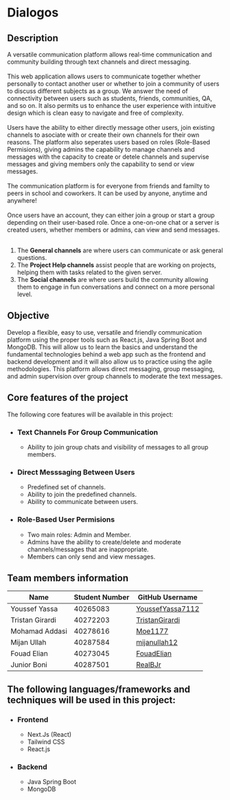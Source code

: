 <!-- README.md -->

# Dialogos

## Description

<div style="display: flex; flex-direction: column;">
<div>A versatile communication platform allows real-time communication and community building through text channels and direct messaging.<br></div>
<br>
<div>This web application allows users to communicate together whether personally to contact another user or whether to join a community of users to discuss different subjects as a group. We answer the need of connectivity between users such as students, friends, communities, QA, and so on. It also permits us to enhance the user experience with intuitive design which is clean easy to navigate and free of complexity.<br></div>
<br>
<div>Users have the ability to either directly message other users, join existing channels to asociate with or create their own channels for their own reasons. The platform also seperates users based on roles (Role-Based Permisions), giving admins the capability to manage channels and messages with the capacity to create or detele channels and supervise messages and giving members only the capability to send or view messages.</div>
<br>
<div>The communication platform is for everyone from friends and familty to peers in school and coworkers. It can be used by anyone, anytime and anywhere!</div>
<br>
<div>Once users have an account, they can either join a group or start a group depending on their user-based role. Once a one-on-one chat or a server is created users, whether members or admins, can view and send messages.<div> 
<br>
<ol><li>The <b>General channels</b> are where users can communicate or ask general questions.</li><li>The <b>Project Help channels</b> assist people that are working on projects, helping them with tasks related to the given server.</li><li>The <b>Social channels</b> are where users build the community allowing them to engage in fun conversations and connect on a more personal level.</li></ol>
</div>
<!-- Description -->

## Objective

<!-- Objectif is for the class or the app?-->

Develop a flexible, easy to use, versatile and friendly communication platform using the proper tools such as React.js, Java Spring
Boot and MongoDB. This will allow us to learn the basics and understand the fundamental technologies behind a web app such as the frontend and backend development and it will also allow us to practice using the agile methodologies. This platform allows direct messaging, group messaging, and admin supervision over group channels to moderate the text messages.

## Core features of the project

The following core features will be available in this project:

- ### Text Channels For Group Communication
  - Ability to join group chats and visibility of messages to all group members.
- ### Direct Messsaging Between Users
  - Predefined set of channels.
  - Ability to join the predefined channels.
  - Ability to communicate between users.
- ### Role-Based User Permisions
  - Two main roles: Admin and Member.
  - Admins have the ability to create/delete and moderate channels/messages that are inappropriate.
  - Members can only send and view messages.

## Team members information

| Name            | Student Number | GitHub Username                                         |
| --------------- | -------------- | ------------------------------------------------------- |
| Youssef Yassa   | 40265083       | [YoussefYassa7112](https://github.com/YoussefYassa7112) |
| Tristan Girardi | 40272203       | [TristanGirardi](https://github.com/TristanGirardi)     |
| Mohamad Addasi  | 40278616       | [Moe1177](https://github.com/Moe1177)                   |
| Mijan Ullah     | 40287584       | [mijanullah12](https://github.com/mijanullah12)         |
| Fouad Elian     | 40273045      | [FouadElian](https://github.com/FouadElian)             |
| Junior Boni     | 40287501       | [RealBJr](https://github.com/RealBJr)                   |

## The following languages/frameworks and techniques will be used in this project:

- ### Frontend

  - Next.Js (React)
  - Tailwind CSS
  - React.js

- ### Backend
  - Java Spring Boot
  - MongoDB
